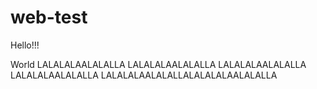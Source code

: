 # web-test

Hello!!!

World
LALALALAALALALLA
LALALALAALALALLA
LALALALAALALALLA
LALALALAALALALLA
LALALALAALALALLALALALALAALALALLA